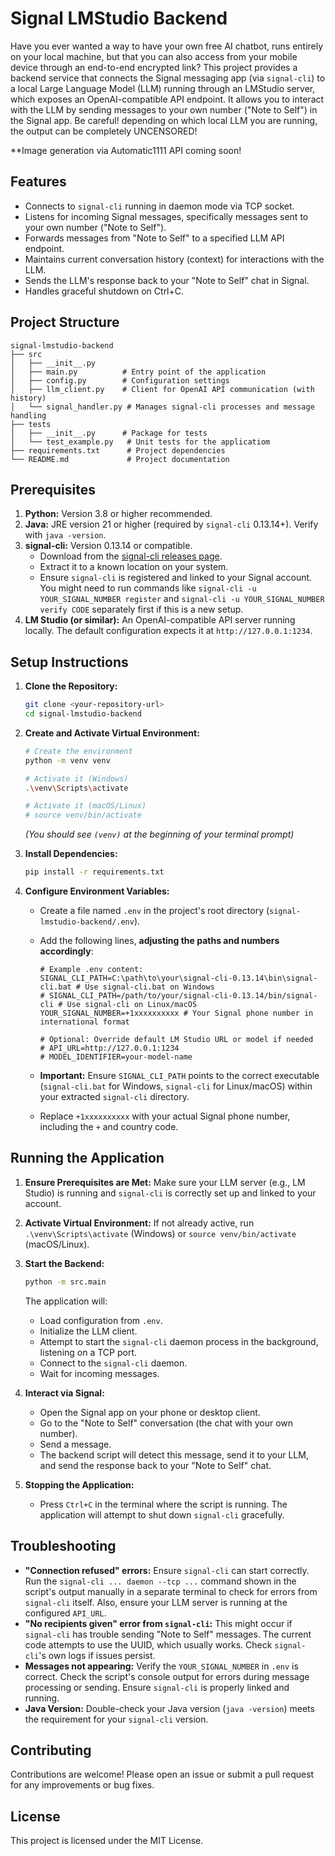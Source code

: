 # Signal LMStudio Backend

Have you ever wanted a way to have your own free AI chatbot, runs entirely on your local machine, but that you can also access from your mobile device through an end-to-end encrypted link? This project provides a backend service that connects the Signal messaging app (via `signal-cli`) to a local Large Language Model (LLM) running through an LMStudio server, which exposes an OpenAI-compatible API endpoint. It allows you to interact with the LLM by sending messages to your own number ("Note to Self") in the Signal app. Be careful! depending on which local LLM you are running, the output can be completely UNCENSORED!

**Image generation via Automatic1111 API coming soon!

## Features

*   Connects to `signal-cli` running in daemon mode via TCP socket.
*   Listens for incoming Signal messages, specifically messages sent to your own number ("Note to Self").
*   Forwards messages from "Note to Self" to a specified LLM API endpoint.
*   Maintains current conversation history (context) for interactions with the LLM.
*   Sends the LLM's response back to your "Note to Self" chat in Signal.
*   Handles graceful shutdown on Ctrl+C.

## Project Structure

```
signal-lmstudio-backend
├── src
│   ├── __init__.py
│   ├── main.py          # Entry point of the application
│   ├── config.py        # Configuration settings
│   ├── llm_client.py    # Client for OpenAI API communication (with history)
│   └── signal_handler.py # Manages signal-cli processes and message handling
├── tests
│   ├── __init__.py      # Package for tests
│   └── test_example.py   # Unit tests for the applicatiom
├── requirements.txt      # Project dependencies
└── README.md             # Project documentation
```

## Prerequisites

1.  **Python:** Version 3.8 or higher recommended.
2.  **Java:** JRE version 21 or higher (required by `signal-cli` 0.13.14+). Verify with `java -version`.
3.  **signal-cli:** Version 0.13.14 or compatible.
    *   Download from the [signal-cli releases page](https://github.com/AsamK/signal-cli/releases).
    *   Extract it to a known location on your system.
    *   Ensure `signal-cli` is registered and linked to your Signal account. You might need to run commands like `signal-cli -u YOUR_SIGNAL_NUMBER register` and `signal-cli -u YOUR_SIGNAL_NUMBER verify CODE` separately first if this is a new setup.
4.  **LM Studio (or similar):** An OpenAI-compatible API server running locally. The default configuration expects it at `http://127.0.0.1:1234`.

## Setup Instructions

1.  **Clone the Repository:**
    ```bash
    git clone <your-repository-url>
    cd signal-lmstudio-backend
    ```

2.  **Create and Activate Virtual Environment:**
    ```bash
    # Create the environment
    python -m venv venv

    # Activate it (Windows)
    .\venv\Scripts\activate

    # Activate it (macOS/Linux)
    # source venv/bin/activate
    ```
    *(You should see `(venv)` at the beginning of your terminal prompt)*

3.  **Install Dependencies:**
    ```bash
    pip install -r requirements.txt
    ```

4.  **Configure Environment Variables:**
    *   Create a file named `.env` in the project's root directory (`signal-lmstudio-backend/.env`).
    *   Add the following lines, **adjusting the paths and numbers accordingly**:

        ```dotenv
        # Example .env content:
        SIGNAL_CLI_PATH=C:\path\to\your\signal-cli-0.13.14\bin\signal-cli.bat # Use signal-cli.bat on Windows
        # SIGNAL_CLI_PATH=/path/to/your/signal-cli-0.13.14/bin/signal-cli # Use signal-cli on Linux/macOS
        YOUR_SIGNAL_NUMBER=+1xxxxxxxxxx # Your Signal phone number in international format

        # Optional: Override default LM Studio URL or model if needed
        # API_URL=http://127.0.0.1:1234
        # MODEL_IDENTIFIER=your-model-name
        ```
    *   **Important:** Ensure `SIGNAL_CLI_PATH` points to the correct executable (`signal-cli.bat` for Windows, `signal-cli` for Linux/macOS) within your extracted `signal-cli` directory.
    *   Replace `+1xxxxxxxxxx` with your actual Signal phone number, including the `+` and country code.

## Running the Application

1.  **Ensure Prerequisites are Met:** Make sure your LLM server (e.g., LM Studio) is running and `signal-cli` is correctly set up and linked to your account.
2.  **Activate Virtual Environment:** If not already active, run `.\venv\Scripts\activate` (Windows) or `source venv/bin/activate` (macOS/Linux).
3.  **Start the Backend:**
    ```bash
    python -m src.main
    ```

    The application will:
    *   Load configuration from `.env`.
    *   Initialize the LLM client.
    *   Attempt to start the `signal-cli` daemon process in the background, listening on a TCP port.
    *   Connect to the `signal-cli` daemon.
    *   Wait for incoming messages.

4.  **Interact via Signal:**
    *   Open the Signal app on your phone or desktop client.
    *   Go to the "Note to Self" conversation (the chat with your own number).
    *   Send a message.
    *   The backend script will detect this message, send it to your LLM, and send the response back to your "Note to Self" chat.

5.  **Stopping the Application:**
    *   Press `Ctrl+C` in the terminal where the script is running. The application will attempt to shut down `signal-cli` gracefully.

## Troubleshooting

*   **"Connection refused" errors:** Ensure `signal-cli` can start correctly. Run the `signal-cli ... daemon --tcp ...` command shown in the script's output manually in a separate terminal to check for errors from `signal-cli` itself. Also, ensure your LLM server is running at the configured `API_URL`.
*   **"No recipients given" error from `signal-cli`:** This might occur if `signal-cli` has trouble sending "Note to Self" messages. The current code attempts to use the UUID, which usually works. Check `signal-cli`'s own logs if issues persist.
*   **Messages not appearing:** Verify the `YOUR_SIGNAL_NUMBER` in `.env` is correct. Check the script's console output for errors during message processing or sending. Ensure `signal-cli` is properly linked and running.
*   **Java Version:** Double-check your Java version (`java -version`) meets the requirement for your `signal-cli` version.

## Contributing

Contributions are welcome! Please open an issue or submit a pull request for any improvements or bug fixes.

## License

This project is licensed under the MIT License.
